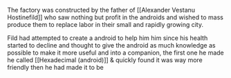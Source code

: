 The factory was constructed by the father of [[Alexander Vestanu Hostinefild]] who saw nothing but profit in the androids and wished to mass produce them to replace labor in their small and rapidly growing city.

Fild had attempted to create a android to help him him since his health started to decline and thought to give the android as much knowledge as possible to make it more useful and into a companion, the first one he made he called [[Hexadecimal (android)]] & quickly found it was way more friendly then he had made it to be